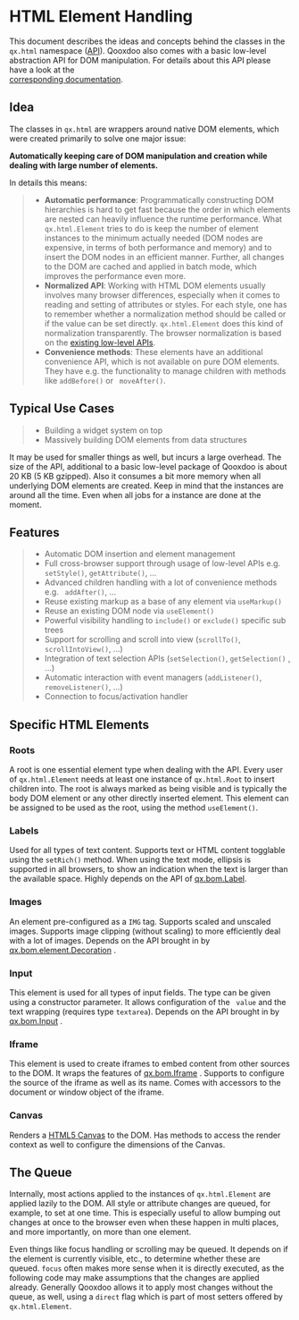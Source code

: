 # HTML Element Handling

This document describes the ideas and concepts behind the classes in
the `qx.html` namespace ([API](apps://apiviewer/#qx.html)). Qooxdoo
also comes with a basic low-level abstraction API for DOM
manipulation. For details about this API please have a look at the  
[corresponding documentation](../../core/tech_website_apis.md).

## Idea

The classes in `qx.html` are wrappers around native DOM elements,
which were created primarily to solve one major issue:

**Automatically keeping care of DOM manipulation and creation while
dealing with large number of elements.**

In details this means:

> -   **Automatic performance**: Programmatically constructing DOM hierarchies
>     is hard to get fast because the order in which elements are nested can
>     heavily influence the runtime performance. What `qx.html.Element`
>     tries to do is keep the number of element instances to the minimum
>     actually needed (DOM nodes are expensive, in terms of both performance
>     and memory) and to insert the DOM nodes in an efficient manner.
>     Further, all changes to the DOM are cached and applied in batch mode,
>     which improves the performance even more.
> -   **Normalized API**: Working with HTML DOM elements usually involves many
>     browser differences, especially when it comes to reading and setting
>     of attributes or styles. For each style, one has to remember whether a
>     normalization method should be called or if the value can be set
>     directly. `qx.html.Element` does this kind of normalization
>     transparently. The browser normalization is based on the [existing
>     low-level APIs](../../core/tech_website_apis.md).
> -   **Convenience methods**: These elements have an additional convenience
>     API, which is not available on pure DOM elements. They have e.g. the
>     functionality to manage children with methods like `addBefore()` or `
>     moveAfter()`.

## Typical Use Cases

> -   Building a widget system on top
> -   Massively building DOM elements from data structures

It may be used for smaller things as well, but incurs a large
overhead. The size of the API, additional to a basic low-level package
of Qooxdoo is about 20 KB (5 KB gzipped). Also it consumes a bit more
memory when all underlying DOM elements are created. Keep in mind that
the instances are around all the time. Even when all jobs for a
instance are done at the moment.

## Features

> -   Automatic DOM insertion and element management
> -   Full cross-browser support through usage of low-level APIs e.g. `
>     setStyle()`, `getAttribute()`, ...
> -   Advanced children handling with a lot of convenience methods e.g. `
>     addAfter()`, ...
> -   Reuse existing markup as a base of any element via `useMarkup()`
> -   Reuse an existing DOM node via `useElement()`
> -   Powerful visibility handling to `include()` or `exclude()` specific
>     sub trees
> -   Support for scrolling and scroll into view (`scrollTo()`, `
>     scrollIntoView()`, ...)
> -   Integration of text selection APIs (`setSelection()`, `getSelection()`
>     , ...)
> -   Automatic interaction with event managers (`addListener()`, `
>     removeListener()`, ...)
> -   Connection to focus/activation handler

## Specific HTML Elements

### Roots

A root is one essential element type when dealing with the API. Every
user of `qx.html.Element` needs at least one instance of `qx.html.Root`
           to insert children into. The root is always marked as being
visible and is typically the body DOM element or any other directly
inserted element. This element can be assigned to be used as the root,
using the method `useElement()`.

### Labels

Used for all types of text content. Supports text or HTML content
togglable using the `setRich()` method. When using the text mode,
ellipsis is supported in all browsers, to show an indication when the
text is larger than the available space. Highly depends on the API of 
[qx.bom.Label](apps://apiviewer/#qx.bom.Label).

### Images

An element pre-configured as a `IMG` tag. Supports scaled and unscaled
images. Supports image clipping (without scaling) to more efficiently
deal with a lot of images. Depends on the API brought in by  
[qx.bom.element.Decoration](apps://apiviewer/#qx.bom.element.Decoration)
          .

### Input

This element is used for all types of input fields. The type can be
given using a constructor parameter. It allows configuration of the `
value` and the text wrapping (requires type `textarea`). Depends on
the API brought in by [qx.bom.Input](apps://apiviewer/#qx.bom.Input)
.

### Iframe

This element is used to create iframes to embed content from other
sources to the DOM. It wraps the features of [qx.bom.Iframe](apps://apiviewer/#qx.bom.Iframe)
          . Supports to configure the source of the iframe as well as
its name. Comes with accessors to the document or window object of the
iframe.

### Canvas

Renders a [HTML5 Canvas](https://html.spec.whatwg.org/multipage/scripting.html#the-canvas-element)
           to the DOM. Has methods to access the render context as
well to configure the dimensions of the Canvas.

## The Queue

Internally, most actions applied to the instances of `qx.html.Element`
are applied lazily to the DOM. All style or attribute changes are
queued, for example, to set at one time. This is especially useful to
allow bumping out changes at once to the browser even when these
happen in multi places, and more importantly, on more than one
element.

Even things like focus handling or scrolling may be queued. It depends
on if the element is currently visible, etc., to determine whether
these are queued. `focus` often makes more sense when it is directly
executed, as the following code may make assumptions that the changes
are applied already. Generally Qooxdoo allows it to apply most changes
without the queue, as well, using a `direct` flag which is part of
most setters offered by `qx.html.Element`.
